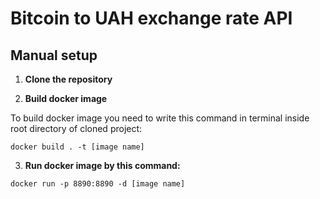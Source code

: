 # Bitcoin to UAH exchange rate API

## Manual setup
1) **Clone the repository**

2) **Build docker image**

To build docker image you need to write this command in terminal inside root directory of cloned project:
```shell
docker build . -t [image name]
```
3) **Run docker image by this command:**

```shell
docker run -p 8890:8890 -d [image name]
```
